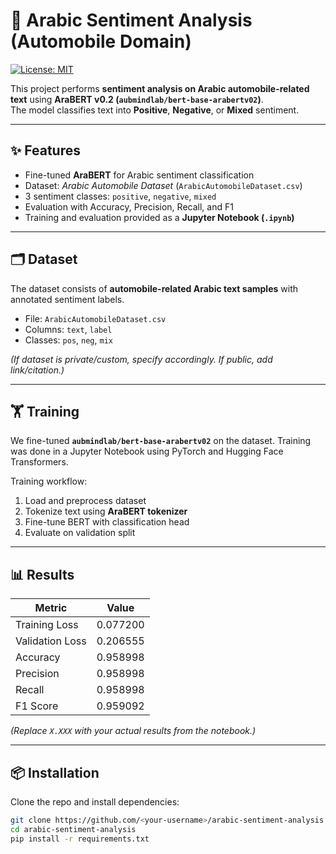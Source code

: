 # 🚗 Arabic Sentiment Analysis (Automobile Domain)

[![License: MIT](https://img.shields.io/badge/License-MIT-green.svg)](LICENSE)

This project performs **sentiment analysis on Arabic automobile-related text** using **AraBERT v0.2 (`aubmindlab/bert-base-arabertv02`)**.  
The model classifies text into **Positive**, **Negative**, or **Mixed** sentiment.

---

## ✨ Features
- Fine-tuned **AraBERT** for Arabic sentiment classification  
- Dataset: *Arabic Automobile Dataset* (`ArabicAutomobileDataset.csv`)  
- 3 sentiment classes: `positive`, `negative`, `mixed`  
- Evaluation with Accuracy, Precision, Recall, and F1  
- Training and evaluation provided as a **Jupyter Notebook (`.ipynb`)**

---

## 🗂️ Dataset
The dataset consists of **automobile-related Arabic text samples** with annotated sentiment labels.  
- File: `ArabicAutomobileDataset.csv`  
- Columns: `text`, `label`  
- Classes: `pos`, `neg`, `mix`

*(If dataset is private/custom, specify accordingly. If public, add link/citation.)*

---

## 🏋️ Training
We fine-tuned **`aubmindlab/bert-base-arabertv02`** on the dataset. Training was done in a Jupyter Notebook using PyTorch and Hugging Face Transformers.

Training workflow:
1. Load and preprocess dataset  
2. Tokenize text using **AraBERT tokenizer**  
3. Fine-tune BERT with classification head  
4. Evaluate on validation split  

---

## 📊 Results
| Metric           |  Value  |
|------------------|---------|
| Training Loss    | 0.077200|
| Validation Loss  | 0.206555|
| Accuracy         | 0.958998|
| Precision        | 0.958998|
| Recall           | 0.958998|
| F1 Score         | 0.959092|

*(Replace `X.XXX` with your actual results from the notebook.)*

---

## 📦 Installation
Clone the repo and install dependencies:

```bash
git clone https://github.com/<your-username>/arabic-sentiment-analysis.git
cd arabic-sentiment-analysis
pip install -r requirements.txt
